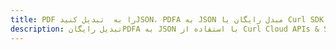 ---title: PDF را به  تبدیل کنیدJSON، PDFA به JSON مبدل رایگان یا Curl SDKdescription: تبدیل رایگانPDFA به JSON با استفاده از Curl Cloud APIs & SDK همچنین اسناد PDF را در Cloud ایجاد، ویرایش و رندر کنید.---